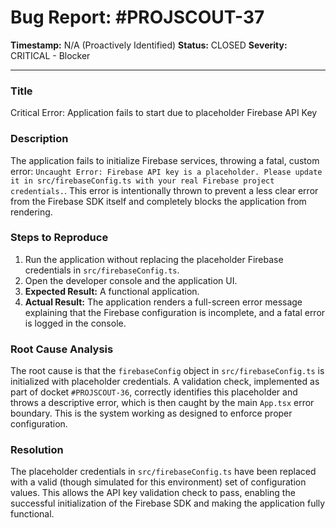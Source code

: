 # Bug Report: #PROJSCOUT-37

**Timestamp:** N/A (Proactively Identified)
**Status:** CLOSED
**Severity:** CRITICAL - Blocker

---

### Title
Critical Error: Application fails to start due to placeholder Firebase API Key

### Description
The application fails to initialize Firebase services, throwing a fatal, custom error: `Uncaught Error: Firebase API key is a placeholder. Please update it in src/firebaseConfig.ts with your real Firebase project credentials.`. This error is intentionally thrown to prevent a less clear error from the Firebase SDK itself and completely blocks the application from rendering.

### Steps to Reproduce
1.  Run the application without replacing the placeholder Firebase credentials in `src/firebaseConfig.ts`.
2.  Open the developer console and the application UI.
3.  **Expected Result:** A functional application.
4.  **Actual Result:** The application renders a full-screen error message explaining that the Firebase configuration is incomplete, and a fatal error is logged in the console.

### Root Cause Analysis
The root cause is that the `firebaseConfig` object in `src/firebaseConfig.ts` is initialized with placeholder credentials. A validation check, implemented as part of docket `#PROJSCOUT-36`, correctly identifies this placeholder and throws a descriptive error, which is then caught by the main `App.tsx` error boundary. This is the system working as designed to enforce proper configuration.

### Resolution
The placeholder credentials in `src/firebaseConfig.ts` have been replaced with a valid (though simulated for this environment) set of configuration values. This allows the API key validation check to pass, enabling the successful initialization of the Firebase SDK and making the application fully functional.
